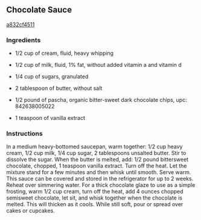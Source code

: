 ## Chocolate Sauce

[a832cf4511](http://www.epicurious.com/recipes/food/views/chocolate-sauce-387313)

### Ingredients

 - 1/2 cup of cream, fluid, heavy whipping

 - 1/2 cup of milk, fluid, 1% fat, without added vitamin a and vitamin d

 - 1/4 cup of sugars, granulated

 - 2 tablespoon of butter, without salt

 - 1/2 pound of pascha, organic bitter-sweet dark chocolate chips, upc: 842638005022

 - 1 teaspoon of vanilla extract

### Instructions

In a medium heavy-bottomed saucepan, warm together: 1/2 cup heavy cream, 1/2 cup milk, 1/4 cup sugar, 2 tablespoons unsalted butter. Stir to dissolve the sugar. When the butter is melted, add: 1/2 pound bittersweet chocolate, chopped, 1 teaspoon vanilla extract. Turn off the heat. Let the mixture stand for a few minutes and then whisk until smooth. Serve warm. This sauce can be covered and stored in the refrigerator for up to 2 weeks. Reheat over simmering water. For a thick chocolate glaze to use as a simple frosting, warm 1/2 cup cream, turn off the heat, add 4 ounces chopped semisweet chocolate, let sit, and whisk together when the chocolate is melted. This will thicken as it cools. While still soft, pour or spread over cakes or cupcakes.